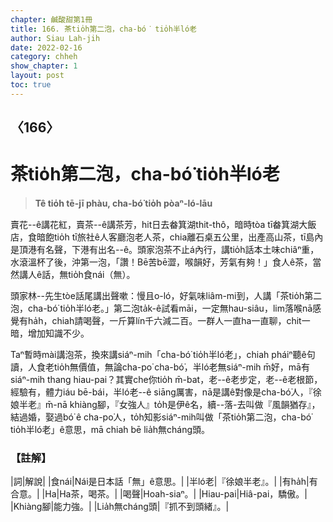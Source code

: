 ```yaml
---
chapter: 鹹酸甜第1冊
title: 166. 茶tio̍h第二泡，cha-bó͘ tio̍h半ló老
author: Siau Lah-jih
date: 2022-02-16
category: chheh
show_chapter: 1
layout: post
toc: true
---
```

  
## 〈166〉
# 茶tio̍h第二泡，cha-bó͘ tio̍h半ló老
>**Tê tio̍h tē-jī phàu, cha-bó͘ tio̍h pòaⁿ-ló-lāu**
 
賣花--ê講花紅，賣茶--ê講茶芳，hit日去畚箕湖thit-thô，暗時tòa tī畚箕湖大飯店，食暗飽tio̍h tī旅社ê人客廳泡老人茶，chia離石桌五公里，出產高山茶，tī島內是頂港有名聲，下港有出名--ê。頭家泡茶不止á內行，講tio̍h話本土味chiâⁿ重，水滾溫杯了後，沖第一泡，「讚！Bē苦bē澀，喉韻好，芳氣有夠！」食人ê茶，當然講人ê話，無tio̍h食nái（無）。

頭家林--先生tòe話尾講出聲嗽：慢且o-ló，好氣味liâm-mi到，人講「茶tio̍h第二泡，cha-bó͘ tio̍h半ló老。」第二泡ta̍k-ê試看māi，一定無hau-siâu，lim落喉nā感覺有ha̍h，chiah請喝聲，一斤算lín千六減二百。一群人一直ha一直聊，chit一暗，增加知識不少。

Taⁿ暫時mài講泡茶，換來講siáⁿ-mih「cha-bó͘ tio̍h半ló老」，chiah pháiⁿ聽ê句讀，人食老tio̍h無價值，無論cha-po͘ cha-bó͘，半ló老無siáⁿ-mih m̄好，mā有siáⁿ-mih thang hiau-pai？其實che你tio̍h m̄-bat，老--ê老步定，老--ê老根節，經驗有，體力iáu bē-bái，半ló老--ê siāng厲害，nā是講ê對像是cha-bó͘人，『徐娘半老』m̄-nā khiàng腳，『女強人』to̍h是伊ê名，續--落-去叫做『風韻猶存』，結過婚，娶過bó͘ ê cha-po͘人，to̍h知影siáⁿ-mih叫做「茶tio̍h第二泡，cha-bó͘ tio̍h半ló老」ê意思，mā chiah bē lia̍h無cháng頭。

### 【註解】

|詞|解說|
|食nái|Nái是日本話「無」ê意思。|
|半ló老|『徐娘半老』。|
|有ha̍h|有合意。|
|Ha|Ha茶，喝茶。|
|喝聲|Hoah-siaⁿ。|
|Hiau-pai|Hiâ-pai，驕傲。|
|Khiàng腳|能力強。|
|Lia̍h無cháng頭|『抓不到頭緒』。|